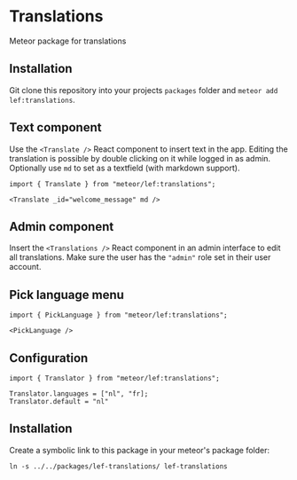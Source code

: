 # Translations

Meteor package for translations

## Installation

Git clone this repository into your projects `packages` folder and `meteor add lef:translations`.

## Text component

Use the `<Translate />` React component to insert text in the app. Editing the translation is possible by double clicking on it while logged in as admin. Optionally use `md` to set as a textfield (with markdown support).

```JSX
import { Translate } from "meteor/lef:translations";

<Translate _id="welcome_message" md />
```

## Admin component

Insert the `<Translations />` React component in an admin interface to edit all translations. Make sure the user has the `"admin"` role set in their user account.

## Pick language menu

```JSX
import { PickLanguage } from "meteor/lef:translations";

<PickLanguage />
```

## Configuration

```JSX
import { Translator } from "meteor/lef:translations";

Translator.languages = ["nl", "fr];
Translator.default = "nl"
```

## Installation

Create a symbolic link to this package in your meteor's package folder:

`ln -s ../../packages/lef-translations/ lef-translations`
